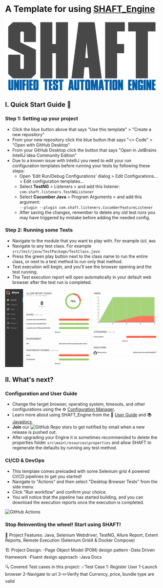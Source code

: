 # A Template for using [SHAFT_Engine](https://github.com/shafthq/SHAFT_ENGINE)
<img src="https://github.com/ShaftHQ/SHAFT_ENGINE/raw/main/src/main/resources/images/shaft.png" alt="SHAFT_ENGINE" style="display:block; margin-left:auto; margin-right:auto;"/>

<a id="quick-start-guide"></a>
## I. Quick Start Guide 🏃
### Step 1: Setting up your project
- Click the blue button above that says "Use this template" > "Create a new repository"
- From your new repository click the blue button that says "<> Code" > "Open with GitHub Desktop"
- From your GitHub Desktop click the button that says "Open in JetBrains IntelliJ Idea Community Edition"
- Due to a known issue with IntelliJ you need to edit your run configuration templates before running your tests by following these steps:
  - Open 'Edit Run/Debug Configurations' dialog > Edit Configurations... > Edit configuration templates...
  - Select <b>TestNG</b> > Listeners > and add this listener:
    <br/>`com.shaft.listeners.TestNGListener`
  - Select <b>Cucumber Java</b> > Program Arguments > and add this argument:
  <br/>`--plugin --plugin com.shaft.listeners.CucumberFeatureListener`
  - After saving the changes, remember to delete any old test runs you may have triggered by mistake before adding the needed config.

### Step 2: Running some Tests
- Navigate to the module that you want to play with. For example ```GUI_Web```
- Navigate to any test class. For example ```src/test/java/TestPackage/TestClass.java```
- Press the green play button next to the class name to run the entire class, or next to a test method to run only that method.
- Test execution will begin, and you'll see the browser opening and the test running.
- The Test execution report will open automatically in your default web browser after the test run is completed.

<img src="https://github.com/allure-framework/allure2/raw/master/.github/allure-report-gif.gif" alt="Allure Report" style="display:block; margin-left:auto; margin-right:auto;"/>

## II. What's next?
### Configuration and User Guide
- Change the target browser, operating system, timeouts, and other configurations using the ⚙️ [Configuration Manager](https://ShaftHQ.github.io/SHAFT_ENGINE/).
- Learn more about using SHAFT_Engine from the 👤 [User Guide](https://ShaftHQ.github.io/SHAFT_Engine_Docusaurus/) and 📚 [Javadocs](https://ShaftHQ.github.io/SHAFT_ENGINE/apidocs/index.html).
- <b>Join</b> our ![GitHub Repo stars](https://img.shields.io/github/stars/shafthq/shaft_engine?logoColor=black&style=social) to get notified by email when a new release is pushed out.
- After upgrading your Engine it is sometimes recommended to delete the properties folder ```src\main\resources\properties``` and allow SHAFT to regenerate the defaults by running any test method.

### CI/CD & DevOps
- This template comes preloaded with some Selenium grid 4 powered CI/CD pipelines to get you started!
- Navigate to "Actions" and then select "Desktop Browser Tests" from the side menu
- Click "Run workflow" and confirm your choice.
- You will notice that the pipeline has started building, and you can download the execution reports once the execution is completed.

<img src="https://github.githubassets.com/images/modules/site/actions/pr-checks-final.png" alt="GitHub Actions" style="display:block; margin-left:auto; margin-right:auto;"/>


### Stop Reinventing the wheel! Start using SHAFT!

📝 Project Features:
Java, Selenium Webdriver, TestNG, Allure Report, Extent Reports, Remote Execution (Selenium Grid4 & Docker Compose)

🏗️ Project Design:
-Page Object Model (POM) design pattern
-Data Driven framework
-Fluent design approach
-Java Docs

🔍️ Covered Test cases in this project:
✅Test Case 1: Register User
1-Launch browser
2-Navigate to url
3-✏️Verify that Currency, price, bundle type are valid
